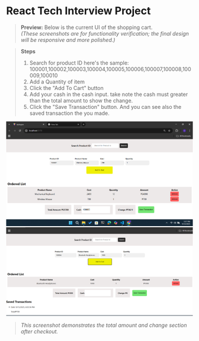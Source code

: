 # React Tech Interview Project

<!-- Internal note: This section shows static screenshots for functionality checking -->

> **Preview:** Below is the current UI of the shopping cart.  
> *(These screenshots are for functionality verification; the final design will be responsive and more polished.)*

>**Steps**
> 1. Search for product ID 
     here's the sample: 100001,100002,100003,100004,100005,100006,100007,100008,100009,100010
> 2. Add a Quantity of item
> 3. Click the "Add To Cart" button
> 4. Add your cash in the cash input. take note the cash must greater than the total amount to show the change.
> 5. Click the "Save Transaction" button. And you can see also the saved transaction the you made.



![Shopping Cart Screenshot 1](./src/assets/image1.png)
![Shopping Cart Screenshot 2](./src/assets/image2.png)

> *This screenshot demonstrates the total amount and change section after checkout.*
